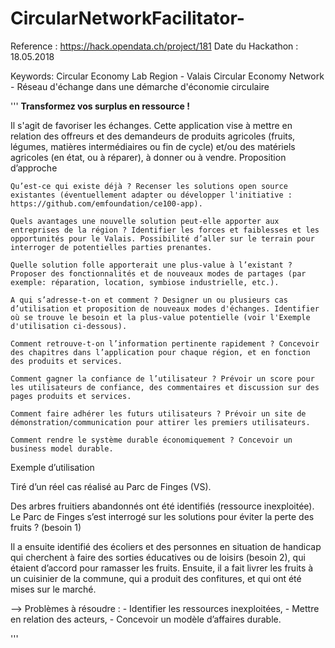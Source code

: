 # CircularNetworkFacilitator-
Reference : https://hack.opendata.ch/project/181
Date du Hackathon : 18.05.2018

Keywords: Circular Economy Lab Region - Valais Circular Economy Network - Réseau d'échange dans une démarche d'économie circulaire 

'''
<b>Transformez vos surplus en ressource ! </b>

Il s'agit de favoriser les échanges. Cette application vise à mettre en relation des offreurs et des demandeurs de produits agricoles (fruits, légumes, matières intermédiaires ou fin de cycle) et/ou des matériels agricoles (en état, ou à réparer), à donner ou à vendre.
Proposition d’approche

    Qu’est-ce qui existe déjà ? Recenser les solutions open source existantes (éventuellement adapter ou développer l'initiative : https://github.com/emfoundation/ce100-app).

    Quels avantages une nouvelle solution peut-elle apporter aux entreprises de la région ? Identifier les forces et faiblesses et les opportunités pour le Valais. Possibilité d’aller sur le terrain pour interroger de potentielles parties prenantes.

    Quelle solution folle apporterait une plus-value à l’existant ?
    Proposer des fonctionnalités et de nouveaux modes de partages (par exemple: réparation, location, symbiose industrielle, etc.).

    A qui s’adresse-t-on et comment ? Designer un ou plusieurs cas d’utilisation et proposition de nouveaux modes d'échanges. Identifier où se trouve le besoin et la plus-value potentielle (voir l'Exemple d'utilisation ci-dessous).

    Comment retrouve-t-on l’information pertinente rapidement ? Concevoir des chapitres dans l’application pour chaque région, et en fonction des produits et services.

    Comment gagner la confiance de l’utilisateur ? Prévoir un score pour les utilisateurs de confiance, des commentaires et discussion sur des pages produits et services.

    Comment faire adhérer les futurs utilisateurs ? Prévoir un site de démonstration/communication pour attirer les premiers utilisateurs.

    Comment rendre le système durable économiquement ? Concevoir un business model durable.

Exemple d’utilisation

Tiré d’un réel cas réalisé au Parc de Finges (VS).

Des arbres fruitiers abandonnés ont été identifiés (ressource inexploitée). Le Parc de Finges s’est interrogé sur les solutions pour éviter la perte des fruits ? (besoin 1)

Il a ensuite identifié des écoliers et des personnes en situation de handicap qui cherchent à faire des sorties éducatives ou de loisirs (besoin 2), qui étaient d’accord pour ramasser les fruits. Ensuite, il a fait livrer les fruits à un cuisinier de la commune, qui a produit des confitures, et qui ont été mises sur le marché.

--> Problèmes à résoudre : - Identifier les ressources inexploitées, - Mettre en relation des acteurs, - Concevoir un modèle d’affaires durable.

'''
